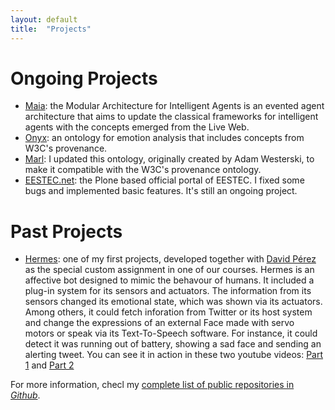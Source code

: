 ```yaml
---
layout: default
title:  "Projects"
---
```


Ongoing Projects
================
 * [Maia](http://github.com/gsi-upm/maia): the Modular Architecture for Intelligent Agents is an evented agent architecture that aims to update the classical frameworks for intelligent agents with the concepts emerged from the Live Web.
 * [Onyx](http://gsi.dit.upm.es/ontologies/onyx): an ontology for emotion analysis that includes concepts from W3C's provenance.
 * [Marl](http://gsi.dit.upm.es/ontologies/marl): I updated this ontology, originally created by Adam Westerski, to make it compatible with the W3C's provenance ontology.
 * [EESTEC.net](http://github.com/eestec/eestec.portal): the Plone based official portal of EESTEC. I fixed some bugs and implemented basic features. It's still an ongoing project.


Past Projects
=============
 * [Hermes](http://github.com/balkian/hermes): one of my first projects, developed together with [David Pérez](cathan) as the special custom assignment in one of our courses. Hermes is an affective bot designed to mimic the behavour of humans. It included a plug-in system for its sensors and actuators. The information from its sensors changed its emotional state, which was shown via its actuators. Among others, it could fetch inforation from Twitter or its host system and change the expressions of an external Face made with servo motors or speak via its Text-To-Speech software. For instance, it could detect it was running out of battery, showing a sad face and sending an alerting tweet. You can see it in action in these two youtube videos: [Part 1](http://www.youtube.com/watch?v=KnEYahPD9z4) and [Part 2](http://www.youtube.com/watch?v=lQZldCTPEJc)

For more information, checl my [complete list of public repositories in <i class="icon-github" >Github</i>](http://github.com/balkian).
